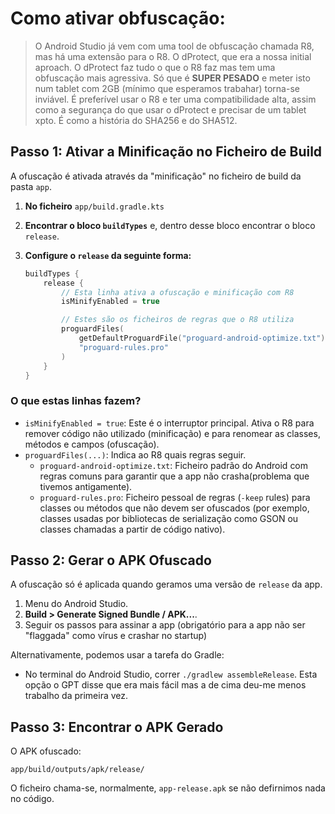 # Como ativar obfuscação:

> O Android Studio já vem com uma tool de obfuscação chamada R8, mas há uma extensão para o R8. O dProtect, que era a nossa initial aproach. O dProtect faz tudo o que o R8 faz mas tem uma obfuscação mais agressiva. Só que é **SUPER PESADO** e meter isto num tablet com 2GB (mínimo que esperamos trabahar) torna-se inviável. É preferível usar o R8 e ter uma compatibilidade alta, assim como a segurança do que usar o dProtect e precisar de um tablet xpto. É como a história do SHA256 e do SHA512.

## Passo 1: Ativar a Minificação no Ficheiro de Build

A ofuscação é ativada através da "minificação" no ficheiro de build da pasta `app`.

1.  **No ficheiro** `app/build.gradle.kts`

2.  **Encontrar o bloco `buildTypes`** e, dentro desse bloco encontrar o bloco `release`.

3.  **Configure o `release` da seguinte forma:**
    ```kotlin
    buildTypes {
        release {
            // Esta linha ativa a ofuscação e minificação com R8
            isMinifyEnabled = true

            // Estes são os ficheiros de regras que o R8 utiliza
            proguardFiles(
                getDefaultProguardFile("proguard-android-optimize.txt"),
                "proguard-rules.pro"
            )
        }
    }
    ```

### O que estas linhas fazem?

-   `isMinifyEnabled = true`: Este é o interruptor principal. Ativa o R8 para remover código não utilizado (minificação) e para renomear as classes, métodos e campos (ofuscação).
-   `proguardFiles(...)`: Indica ao R8 quais regras seguir.
    -   `proguard-android-optimize.txt`: Ficheiro padrão do Android com regras comuns para garantir que a app não crasha(problema que tivemos antigamente).
    -   `proguard-rules.pro`: Ficheiro pessoal de regras (`-keep` rules) para classes ou métodos que não devem ser ofuscados (por exemplo, classes usadas por bibliotecas de serialização como GSON ou classes chamadas a partir de código nativo).

## Passo 2: Gerar o APK Ofuscado

A ofuscação só é aplicada quando geramos uma versão de `release` da app.

1.  Menu do Android Studio.
2.  **Build > Generate Signed Bundle / APK...**.
3.  Seguir os passos para assinar a app (obrigatório para a app não ser "flaggada" como vírus e crashar no startup)

Alternativamente, podemos usar a tarefa do Gradle:
- No terminal do Android Studio, correr `./gradlew assembleRelease`. Esta opção o GPT disse que era mais fácil mas a de cima deu-me menos trabalho da primeira vez.

## Passo 3: Encontrar o APK Gerado

O APK ofuscado:

`app/build/outputs/apk/release/`

O ficheiro chama-se, normalmente, `app-release.apk` se não defirnimos nada no código.
